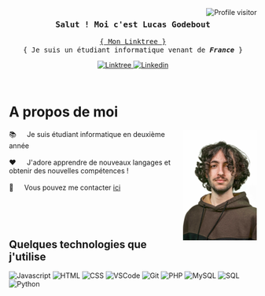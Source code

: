 <!-- Badge nombre de visiteurs sur la page-->
<a href="https://komarev.com/ghpvc/?username=kevinniel">
  <img align="right" src="https://komarev.com/ghpvc/?username=lucasgodebout&label=Visitors&color=0e75b6&style=flat" alt="Profile visitor" />
</a>

<!-- Présentation -->
<h3 align="center">
  <samp>Salut ! Moi c'est 
    <b>Lucas Godebout</b>
  </samp>  
</h3>

<p align="center">
  <samp>
    <a href="https://linktr.ee/LucasGodebout"> { Mon Linktree } </a>
    <br>
    { Je suis un étudiant informatique venant de <b><i>France</i></b> }
    <br>
  </samp>
</p>

<p align="center">
  <a href="https://linktr.ee/LucasGodebout" target="blank">
    <img src="https://img.shields.io/badge/Linktree-FDF3FE?style=for-the-badge" alt="Linktree">
  </a>
  <a href="https://linkedin.com/in/lucasgodebout" target="_blank">
    <img src="https://img.shields.io/badge/LinkedIn-0e76a8?style=for-the-badge" alt="Linkedin">
  </a>
</p>
</br>

<!-- A propos de moi-->
# A propos de moi

<p>
  <img align="right" src="/assets/lucasgodebout.jpg" width="150" alt"Lucas Godebout">
  📚 &emsp; Je suis étudiant informatique en deuxième année<br/><br/>
 ❤️ &emsp; J'adore apprendre de nouveaux langages et obtenir des nouvelles compétences !<br/><br/>
 💬 &emsp; Vous pouvez me contacter <a href="https://linkedin.com/in/lucasgodebout">ici</a>

</p>
  
<br/>
<br/>
<br/>

## Quelques technologies que j'utilise

![Javascript](https://img.shields.io/badge/Javascript-F0DB4F?style=for-the-badge&labelColor=black&logo=javascript&logoColor=F0DB4F)
![HTML](https://img.shields.io/badge/HTML5-E34F26?style=for-the-badge&logo=html5&logoColor=white)
![CSS](https://img.shields.io/badge/CSS3-1572B6?style=for-the-badge&logo=css3&logoColor=white)
![VSCode](https://img.shields.io/badge/Visual_Studio-0078d7?style=for-the-badge&logo=visual%20studio&logoColor=white)
![Git](https://img.shields.io/badge/Git-F05032?style=for-the-badge&logo=git&logoColor=white)
![PHP](https://img.shields.io/badge/PHP-777BB4?style=for-the-badge&logo=php&logoColor=white)
![MySQL](https://img.shields.io/badge/MySQL-4479A1?style=for-the-badge&logo=mysql&logoColor=white)
![SQL](https://img.shields.io/badge/SQL-F80000?style=for-the-badge&logo=sql&logoColor=white)
![Python](https://img.shields.io/badge/Python-3776AB?style=for-the-badge&logo=python&logoColor=white)


<br/>
